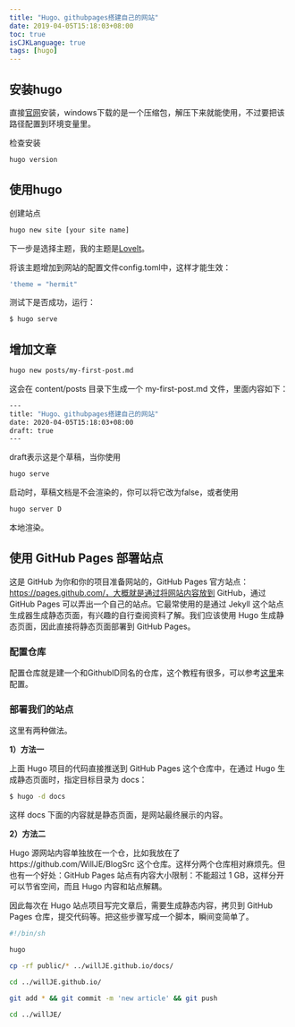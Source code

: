 ```yaml
---
title: "Hugo、githubpages搭建自己的网站"
date: 2019-04-05T15:18:03+08:00
toc: true
isCJKLanguage: true
tags: [hugo]
---
```


## 安装hugo

直接[官网](https://gohugo.io/)安装，windows下载的是一个压缩包，解压下来就能使用，不过要把该路径配置到环境变量里。

检查安装

```bash
hugo version
```

## 使用hugo

创建站点

```bash
hugo new site [your site name]
```

下一步是选择主题，我的主题是[LoveIt](https://github.com/dillonzq/LoveIt)。

将该主题增加到网站的配置文件config.toml中，这样才能生效：

```bash
'theme = "hermit"
```

测试下是否成功，运行：

```bash
$ hugo serve
```

## 增加文章

```bash
hugo new posts/my-first-post.md
```

这会在 content/posts 目录下生成一个 my-first-post.md 文件，里面内容如下：

```bash
---
title: "Hugo、githubpages搭建自己的网站"
date: 2020-04-05T15:18:03+08:00
draft: true
---
```

draft表示这是个草稿，当你使用

```bash
hugo serve
```

启动时，草稿文档是不会渲染的，你可以将它改为false，或者使用

```bash
hugo server D
```

本地渲染。

## 使用 GitHub Pages 部署站点

这是 GitHub 为你和你的项目准备网站的，GitHub Pages 官方站点：https://pages.github.com/，大概就是通过将网站内容放到 GitHub，通过 GitHub Pages 可以弄出一个自己的站点。它最常使用的是通过 Jekyll 这个站点生成器生成静态页面，有兴趣的自行查阅资料了解。我们应该使用 Hugo 生成静态页面，因此直接将静态页面部署到 GitHub Pages。

### 配置仓库

配置仓库就是建一个和GithubID同名的仓库，这个教程有很多，可以参考[这里](https://polarisxu.studygolang.com/posts/talk/myblog-with-hugo-github-pages/)来配置。

### 部署我们的站点

这里有两种做法。

**1）方法一**

上面 Hugo 项目的代码直接推送到 GitHub Pages 这个仓库中，在通过 Hugo 生成静态页面时，指定目标目录为 docs：

```bash
$ hugo -d docs
```

这样 docs 下面的内容就是静态页面，是网站最终展示的内容。

**2）方法二**

Hugo 源网站内容单独放在一个仓，比如我放在了https://github.com/WillJE/BlogSrc 这个仓库。这样分两个仓库相对麻烦先。但也有一个好处：GitHub Pages 站点有内容大小限制：不能超过 1 GB，这样分开可以节省空间，而且 Hugo 内容和站点解耦。

因此每次在 Hugo 站点项目写完文章后，需要生成静态内容，拷贝到 GitHub Pages 仓库，提交代码等。把这些步骤写成一个脚本，瞬间变简单了。

```bash
#!/bin/sh

hugo

cp -rf public/* ../willJE.github.io/docs/

cd ../willJE.github.io/

git add * && git commit -m 'new article' && git push

cd ../willJE/
```


